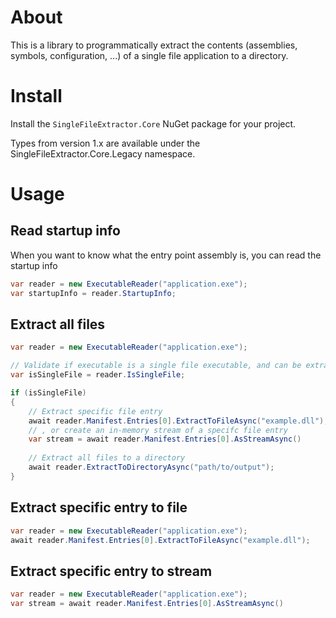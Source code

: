 # About

This is a library to programmatically extract the contents (assemblies, symbols, configuration, ...) of a single file
application to a directory.

# Install

Install the `SingleFileExtractor.Core` NuGet package for your project.

Types from version 1.x are available under the SingleFileExtractor.Core.Legacy namespace.

# Usage

## Read startup info

When you want to know what the entry point assembly is, you can read the startup info

```cs
var reader = new ExecutableReader("application.exe");
var startupInfo = reader.StartupInfo;
```

## Extract all files

```cs
var reader = new ExecutableReader("application.exe");

// Validate if executable is a single file executable, and can be extracted
var isSingleFile = reader.IsSingleFile;

if (isSingleFile)
{
    // Extract specific file entry
    await reader.Manifest.Entries[0].ExtractToFileAsync("example.dll");
    // , or create an in-memory stream of a specifc file entry
    var stream = await reader.Manifest.Entries[0].AsStreamAsync()
    
    // Extract all files to a directory
    await reader.ExtractToDirectoryAsync("path/to/output");
}
```

## Extract specific entry to file

```cs
var reader = new ExecutableReader("application.exe");
await reader.Manifest.Entries[0].ExtractToFileAsync("example.dll");
```

## Extract specific entry to stream

```cs
var reader = new ExecutableReader("application.exe");
var stream = await reader.Manifest.Entries[0].AsStreamAsync()
```